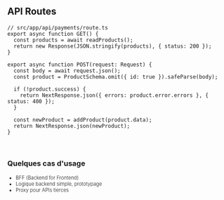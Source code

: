 ## API Routes

```tsx
// src/app/api/payments/route.ts
export async function GET() {
  const products = await readProducts();
  return new Response(JSON.stringify(products), { status: 200 });
}

export async function POST(request: Request) {
  const body = await request.json();
  const product = ProductSchema.omit({ id: true }).safeParse(body);

  if (!product.success) {
    return NextResponse.json({ errors: product.error.errors }, { status: 400 });
  }

  const newProduct = addProduct(product.data);
  return NextResponse.json(newProduct);
}
```

<br />

### Quelques cas d'usage

- BFF (Backend for Frontend)
- Logique backend simple, prototypage
- Proxy pour APIs tierces

<style>
ul {
  font-size: 0.8em; 
  font-weight: 300;
}
</style>
